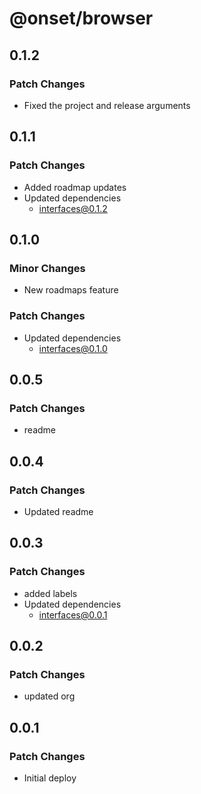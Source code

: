 # @onset/browser

## 0.1.2

### Patch Changes

- Fixed the project and release arguments

## 0.1.1

### Patch Changes

- Added roadmap updates
- Updated dependencies
  - interfaces@0.1.2

## 0.1.0

### Minor Changes

- New roadmaps feature

### Patch Changes

- Updated dependencies
  - interfaces@0.1.0

## 0.0.5

### Patch Changes

- readme

## 0.0.4

### Patch Changes

- Updated readme

## 0.0.3

### Patch Changes

- added labels
- Updated dependencies
  - interfaces@0.0.1

## 0.0.2

### Patch Changes

- updated org

## 0.0.1

### Patch Changes

- Initial deploy
